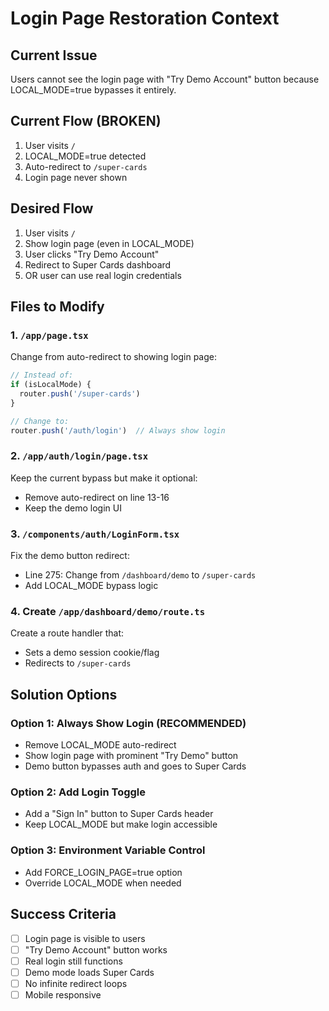 # Login Page Restoration Context

## Current Issue
Users cannot see the login page with "Try Demo Account" button because LOCAL_MODE=true bypasses it entirely.

## Current Flow (BROKEN)
1. User visits `/` 
2. LOCAL_MODE=true detected
3. Auto-redirect to `/super-cards`
4. Login page never shown

## Desired Flow
1. User visits `/`
2. Show login page (even in LOCAL_MODE)
3. User clicks "Try Demo Account" 
4. Redirect to Super Cards dashboard
5. OR user can use real login credentials

## Files to Modify

### 1. `/app/page.tsx`
Change from auto-redirect to showing login page:
```typescript
// Instead of:
if (isLocalMode) {
  router.push('/super-cards')
}

// Change to:
router.push('/auth/login')  // Always show login
```

### 2. `/app/auth/login/page.tsx`
Keep the current bypass but make it optional:
- Remove auto-redirect on line 13-16
- Keep the demo login UI

### 3. `/components/auth/LoginForm.tsx`
Fix the demo button redirect:
- Line 275: Change from `/dashboard/demo` to `/super-cards`
- Add LOCAL_MODE bypass logic

### 4. Create `/app/dashboard/demo/route.ts`
Create a route handler that:
- Sets a demo session cookie/flag
- Redirects to `/super-cards`

## Solution Options

### Option 1: Always Show Login (RECOMMENDED)
- Remove LOCAL_MODE auto-redirect
- Show login page with prominent "Try Demo" button
- Demo button bypasses auth and goes to Super Cards

### Option 2: Add Login Toggle
- Add a "Sign In" button to Super Cards header
- Keep LOCAL_MODE but make login accessible

### Option 3: Environment Variable Control
- Add FORCE_LOGIN_PAGE=true option
- Override LOCAL_MODE when needed

## Success Criteria
- [ ] Login page is visible to users
- [ ] "Try Demo Account" button works
- [ ] Real login still functions
- [ ] Demo mode loads Super Cards
- [ ] No infinite redirect loops
- [ ] Mobile responsive
